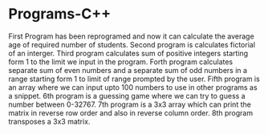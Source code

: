 # Programs-C++
First Program has been reprogramed and now it can calculate the average age of required number of students.
Second program is calculates fictorial of an interger.
Third program calculates sum of positive integers starting form 1 to the limit we input in the program.
Forth program calculates separate sum of even numbers and a separate sum of odd numbers in a range starting form 1 to limit of range prompted by the user.
Fifth program is an array where we can input upto 100 numbers to use in other programs as a snippet.
6th program is a guessing game where we can try to guess a number between 0-32767.
7th program is a 3x3 array which can print the matrix in reverse row order and also in reverse column order.
8th program transposes a 3x3 matrix.